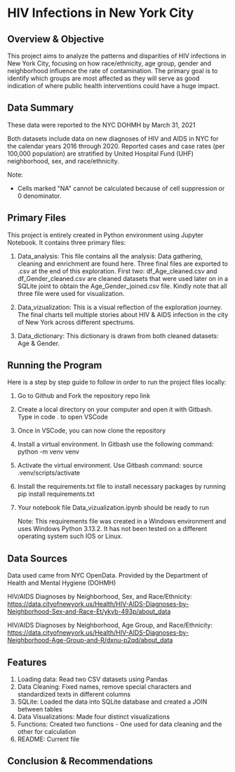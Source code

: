 # HIV Infections in New York City

## Overview & Objective

This project aims to analyze the patterns and disparities of HIV infections in New York City, focusing on how race/ethnicity, age group, gender and neighborhood influence the rate of contamination. The primary goal is to identify which groups are most affected as they will serve as good indication of where public health interventions could have a huge impact.

## Data Summary

These data were reported to the NYC DOHMH by March 31, 2021

Both datasets include data on new diagnoses of HIV and AIDS in NYC for the calendar years 2016 through 2020. Reported cases and case rates (per 100,000 population) are stratified by United Hospital Fund (UHF) neighborhood, sex, and race/ethnicity.

Note:

- Cells marked "NA" cannot be calculated because of cell suppression or 0 denominator.

## Primary Files

This project is entirely created in Python environment using Jupyter Notebook. It contains three primary files:

1. Data_analysis: This file contains all the analysis: Data gathering, cleaning and enrichment are found here.
   Three final files are exported to .csv at the end of this exploration. First two: df_Age_cleaned.csv and df_Gender_cleaned.csv are cleaned datasets
   that were used later on in a SQLite joint to obtain the Age_Gender_joined.csv file. Kindly note that all three file were used for visualization.

2. Data_vizualization: This is a visual reflection of the exploration journey.
   The final charts tell multiple stories about HIV & AIDS infection in the city of New York across different spectrums.

3. Data_dictionary: This dictionary is drawn from both cleaned datasets: Age & Gender.

## Running the Program

Here is a step by step guide to follow in order to run the project files locally:

1. Go to Github and Fork the repository repo link
2. Create a local directory on your computer and open it with Gitbash. Type in code . to open VSCode
3. Once in VSCode, you can now clone the repository
4. Install a virtual environment. In Gitbash use the following command: python -m venv venv
5. Activate the virtual environment. Use Gitbash command: source .venv/scripts/activate
6. Install the requirements.txt file to install necessary packages by running pip install requirements.txt
7. Your notebook file Data_vizualization.ipynb should be ready to run

   Note: This requirements file was created in a Windows environment and uses Windows Python 3.13.2.
   It has not been tested on a different operating system such IOS or Linux.

## Data Sources

Data used came from NYC OpenData. Provided by the Department of Health and Mental Hygiene (DOHMH)

HIV/AIDS Diagnoses by Neighborhood, Sex, and Race/Ethnicity:
https://data.cityofnewyork.us/Health/HIV-AIDS-Diagnoses-by-Neighborhood-Sex-and-Race-Et/ykvb-493p/about_data

HIV/AIDS Diagnoses by Neighborhood, Age Group, and Race/Ethnicity:
https://data.cityofnewyork.us/Health/HIV-AIDS-Diagnoses-by-Neighborhood-Age-Group-and-R/dxnu-p2qd/about_data

## Features

1. Loading data: Read two CSV datasets using Pandas
2. Data Cleaning: Fixed names, remove special characters and standardized texts in different columns
3. SQLite: Loaded the data into SQLite database and created a JOIN between tables
4. Data Visualizations: Made four distinct visualizations
5. Functions: Created two functions - One used for data cleaning and the other for calculation
6. README: Current file

## Conclusion & Recommendations
